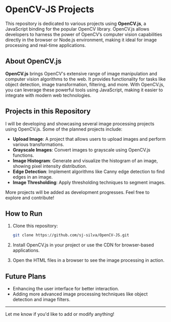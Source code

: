 # OpenCV-JS Projects

This repository is dedicated to various projects using **OpenCV.js**, a JavaScript binding for the popular OpenCV library. OpenCV.js allows developers to harness the power of OpenCV’s computer vision capabilities directly in the browser or Node.js environment, making it ideal for image processing and real-time applications.

## About OpenCV.js
**OpenCV.js** brings OpenCV's extensive range of image manipulation and computer vision algorithms to the web. It provides functionality for tasks like object detection, image transformation, filtering, and more. With OpenCV.js, you can leverage these powerful tools using JavaScript, making it easier to integrate with modern web technologies.

## Projects in this Repository
I will be developing and showcasing several image processing projects using OpenCV.js. Some of the planned projects include:

- **Upload Image**: A project that allows users to upload images and perform various transformations.
- **Grayscale Images**: Convert images to grayscale using OpenCV.js functions.
- **Image Histogram**: Generate and visualize the histogram of an image, showing pixel intensity distribution.
- **Edge Detection**: Implement algorithms like Canny edge detection to find edges in an image.
- **Image Thresholding**: Apply thresholding techniques to segment images.
  
More projects will be added as development progresses. Feel free to explore and contribute!

## How to Run
1. Clone this repository:
   ```bash
   git clone https://github.com/sj-silva/OpenCV-JS.git
   ```
2. Install OpenCV.js in your project or use the CDN for browser-based applications.

3. Open the HTML files in a browser to see the image processing in action.

## Future Plans
- Enhancing the user interface for better interaction.
- Adding more advanced image processing techniques like object detection and image filters.

---

Let me know if you'd like to add or modify anything!
